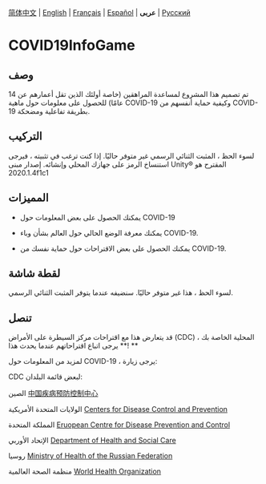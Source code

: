 [简体中文](https://github.com/Hefei-No-1-Game-Club/COVID19InfoGame/blob/master/README_CN.md) | [English](https://github.com/Hefei-No-1-Game-Club/COVID19InfoGame/blob/master/README.md) | [Français](https://github.com/Hefei-No-1-Game-Club/COVID19InfoGame/blob/master/README_FR.md) | [Español](https://github.com/Hefei-No-1-Game-Club/COVID19InfoGame/blob/master/README_ES.md) | **عربى**
 | [Русский](https://github.com/Hefei-No-1-Game-Club/COVID19InfoGame/blob/master/README_RU.md)

# COVID19InfoGame

## وصف

تم تصميم هذا المشروع لمساعدة المراهقين (خاصة أولئك الذين تقل أعمارهم عن 14 عامًا) للحصول على معلومات حول ماهية COVID-19 وكيفية حماية أنفسهم من COVID-19 بطريقة تفاعلية ومضحكة.

## التركيب

لسوء الحظ ، المثبت الثنائي الرسمي غير متوفر حاليًا. إذا كنت ترغب في تثبيته ، فيرجى استنساخ الرمز على جهازك المحلي وإنشائه. إصدار مبنى Unity®️ المقترح هو 2020.1.4f1c1

## المميزات

- يمكنك الحصول على بعض المعلومات حول COVID-19

- يمكنك معرفة الوضع الحالي حول العالم بشأن وباء COVID-19.

- يمكنك الحصول على بعض الاقتراحات حول حماية نفسك من COVID-19.

## لقطة شاشة

لسوء الحظ ، هذا غير متوفر حاليًا. سنضيفه عندما يتوفر المثبت الثنائي الرسمي.

## تنصل
قد يتعارض هذا مع اقتراحات مركز السيطرة على الأمراض (CDC) المحلية الخاصة بك ، ** يرجى اتباع اقتراحاتهم عندما يحدث هذا! **

لمزيد من المعلومات حول COVID-19 ، يرجى زيارة:

CDC لبعض قائمة البلدان:

الصين [中国疾病预防控制中心](http://www.chinacdc.cn/)

الولايات المتحدة الأمريكية  [Centers for Disease Control and Prevention](https://www.cdc.gov/)

المملكة المتحدة [Eruopean Centre for Disease Prevention and Control](https://www.ecdc.europa.eu/)

الإتحاد الأوربي [Department of Health and Social Care](https://www.gov.uk/government/organisations/department-of-health-and-social-care)

روسيا [Ministry of Health of the Russian Federation](https://minzdrav.gov.ru/)

منظمة الصحة العالمية [World Health Organization](https://www.who.int/)